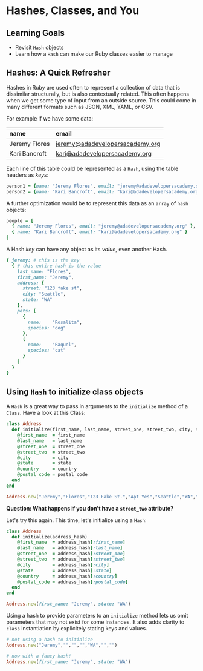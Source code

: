 # Hashes, Classes, and You
## Learning Goals
- Revisit `Hash` objects
- Learn how a `Hash` can make our Ruby classes easier to manage

## Hashes: A Quick Refresher
Hashes in Ruby are used often to represent a collection of data that is dissimilar structurally, but is also contextually related. This often happens when we get some type of input from an outside source. This could come in many different formats such as JSON, XML, YAML, or CSV.

For example if we have some data:

| name              | email                                   |
|:----------------- |:----------------------------------------|
| Jeremy Flores     | jeremy@adadevelopersacademy.org
| Kari Bancroft     | kari@adadevelopersacademy.org

Each line of this table could be represented as a `Hash`, using the table headers as _keys_:

```ruby
person1 = {name: "Jeremy Flores", email: "jeremy@adadevelopersacademy.org"}
person2 = {name: "Kari Bancroft", email: "kari@adadevelopersacademy.org"}
```

A further optimization would be to represent this data as an `array` of `hash` objects:

```ruby
people = [
  { name: "Jeremy Flores", email: "jeremy@adadevelopersacademy.org" },
  { name: "Kari Bancroft", email: "kari@adadevelopersacademy.org" }
]
```

A Hash _key_ can have any object as its _value_, even another Hash.

```ruby
{ jeremy: # this is the key
  { # this entire hash is the value
    last_name: "Flores",
    first_name: "Jeremy",
    address: {
      street: "123 fake st",
      city: "Seattle",
      state: "WA"
    },
    pets: [
      {
        name:    "Rosalita",
        species: "dog"
      },
      {
        name:    "Raquel",
        species: "cat"
      }
    ]
  }
}
```

## Using `Hash` to initialize class objects
A `Hash` is a great way to pass in arguments to the `initialize` method of a `Class`. Have a look at this Class:

```ruby
class Address
  def initialize(first_name, last_name, street_one, street_two, city, state, country, postal_code)
    @first_name  = first_name
    @last_name   = last_name
    @street_one  = street_one
    @street_two  = street_two
    @city        = city
    @state       = state
    @country     = country
    @postal_code = postal_code
  end
end

Address.new("Jeremy","Flores","123 Fake St.","Apt Yes","Seattle","WA","USA","98115")
```

__Question: What happens if you don't have a `street_two` attribute?__

Let's try this again. This time, let's initialize using a `Hash`:

```ruby
class Address
  def initialize(address_hash)
    @first_name  = address_hash[:first_name]
    @last_name   = address_hash[:last_name]
    @street_one  = address_hash[:street_one]
    @street_two  = address_hash[:street_two]
    @city        = address_hash[:city]
    @state       = address_hash[:state]
    @country     = address_hash[:country]
    @postal_code = address_hash[:postal_code]
  end
end

Address.new(first_name: "Jeremy", state: "WA")
```

Using a hash to provide parameters to an `initialize` method lets us omit parameters that may not exist for some instances. It also adds clarity to `class` instantiation by explicitely stating keys and values.

```ruby
# not using a hash to initialize
Address.new("Jeremy","","","","WA","","")

# now with a fancy hash!
Address.new(first_name: "Jeremy", state: "WA")
```
